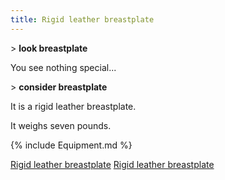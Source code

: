 ```yaml
---
title: Rigid leather breastplate
---
```


\> **look breastplate**

You see nothing special...

\> **consider breastplate**

It is a rigid leather breastplate.

It weighs seven pounds.

{% include Equipment.md %}

[Rigid leather breastplate](Category:_Leather_equipment "wikilink")
[Rigid leather breastplate](Category:_Body_items "wikilink")
